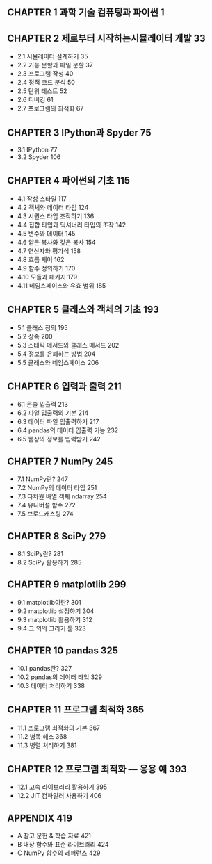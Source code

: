 ## CHAPTER 1 과학 기술 컴퓨팅과 파이썬 1

## CHAPTER 2 제로부터 시작하는시뮬레이터 개발 33
* 2.1 시뮬레이터 설계하기 35
* 2.2 기능 분할과 파일 분할 37
* 2.3 프로그램 작성 40
* 2.4 정적 코드 분석 50
* 2.5 단위 테스트 52
* 2.6 디버깅 61
* 2.7 프로그램의 최적화 67

## CHAPTER 3 IPython과 Spyder 75
* 3.1 IPython 77
* 3.2 Spyder 106

## CHAPTER 4 파이썬의 기초 115
* 4.1 작성 스타일 117
* 4.2 객체와 데이터 타입 124
* 4.3 시퀀스 타입 조작하기 136
* 4.4 집합 타입과 딕셔너리 타입의 조작 142
* 4.5 변수와 데이터 145
* 4.6 얕은 복사와 깊은 복사 154
* 4.7 연산자와 평가식 158
* 4.8 흐름 제어 162
* 4.9 함수 정의하기 170
* 4.10 모듈과 패키지 179
* 4.11 네임스페이스와 유효 범위 185

## CHAPTER 5 클래스와 객체의 기초 193
* 5.1 클래스 정의 195
* 5.2 상속 200
* 5.3 스태틱 메서드와 클래스 메서드 202
* 5.4 정보를 은폐하는 방법 204
* 5.5 클래스와 네임스페이스 206

## CHAPTER 6 입력과 출력 211
* 6.1 콘솔 입출력 213
* 6.2 파일 입출력의 기본 214
* 6.3 데이터 파일 입출력하기 217
* 6.4 pandas의 데이터 입출력 기능 232
* 6.5 웹상의 정보를 입력받기 242

## CHAPTER 7 NumPy 245
* 7.1 NumPy란? 247
* 7.2 NumPy의 데이터 타입 251
* 7.3 다차원 배열 객체 ndarray 254
* 7.4 유니버설 함수 272
* 7.5 브로드캐스팅 274

## CHAPTER 8 SciPy 279
* 8.1 SciPy란? 281
* 8.2 SciPy 활용하기 285

## CHAPTER 9 matplotlib 299
* 9.1 matplotlib이란? 301
* 9.2 matplotlib 설정하기 304
* 9.3 matplotlib 활용하기 312
* 9.4 그 외의 그리기 툴 323

## CHAPTER 10 pandas 325
* 10.1 pandas란? 327
* 10.2 pandas의 데이터 타입 329
* 10.3 데이터 처리하기 338

## CHAPTER 11 프로그램 최적화 365
* 11.1 프로그램 최적화의 기본 367
* 11.2 병목 해소 368
* 11.3 병렬 처리하기 381

## CHAPTER 12 프로그램 최적화 ― 응용 예 393
* 12.1 고속 라이브러리 활용하기 395
* 12.2 JIT 컴파일러 사용하기 406

## APPENDIX 419
* A 참고 문헌 & 학습 자료 421
* B 내장 함수와 표준 라이브러리 424
* C NumPy 함수의 레퍼런스 429 